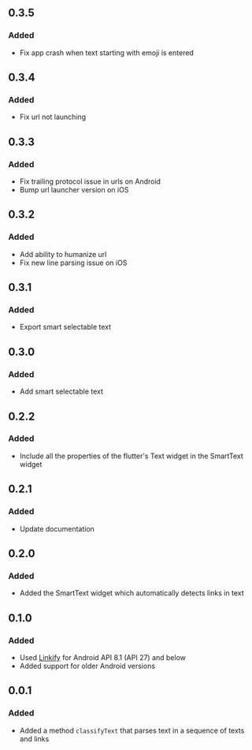 ## 0.3.5

### Added

- Fix app crash when text starting with emoji is entered

## 0.3.4

### Added

- Fix url not launching

## 0.3.3

### Added

- Fix trailing protocol issue in urls on Android
- Bump url launcher version on iOS

## 0.3.2

### Added

- Add ability to humanize url
- Fix new line parsing issue on iOS

## 0.3.1

### Added

- Export smart selectable text

## 0.3.0

### Added

- Add smart selectable text

## 0.2.2

### Added

- Include all the properties of the flutter's Text widget in the SmartText widget

## 0.2.1

### Added

- Update documentation

## 0.2.0

### Added

- Added the SmartText widget which automatically detects links in text

## 0.1.0

### Added

- Used [Linkify](https://developer.android.com/reference/android/text/util/Linkify) for Android API 8.1 (API 27) and below
- Added support for older Android versions

## 0.0.1

### Added

- Added a method `classifyText` that parses text in a sequence of texts and links
